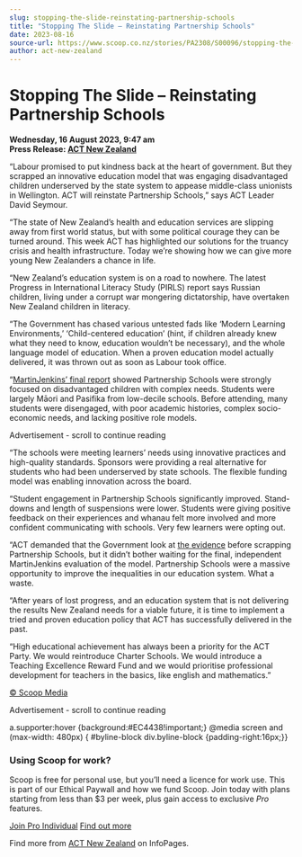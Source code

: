 ```yaml
---
slug: stopping-the-slide-reinstating-partnership-schools
title: "Stopping The Slide – Reinstating Partnership Schools"
date: 2023-08-16
source-url: https://www.scoop.co.nz/stories/PA2308/S00096/stopping-the-slide-reinstating-partnership-schools.htm
author: act-new-zealand
---
```

Stopping The Slide – Reinstating Partnership Schools
====================================================

**Wednesday, 16 August 2023, 9:47 am**  
**Press Release: [ACT New Zealand](https://info.scoop.co.nz/ACT_New_Zealand)**

“Labour promised to put kindness back at the heart of government. But they scrapped an innovative education model that was engaging disadvantaged children underserved by the state system to appease middle-class unionists in Wellington. ACT will reinstate Partnership Schools,” says ACT Leader David Seymour.

“The state of New Zealand’s health and education services are slipping away from first world status, but with some political courage they can be turned around. This week ACT has highlighted our solutions for the truancy crisis and health infrastructure. Today we’re showing how we can give more young New Zealanders a chance in life.

“New Zealand’s education system is on a road to nowhere. The latest Progress in International Literacy Study (PIRLS) report says Russian children, living under a corrupt war mongering dictatorship, have overtaken New Zealand children in literacy.

“The Government has chased various untested fads like ‘Modern Learning Environments,’ ‘Child-centered education’ (hint, if children already knew what they need to know, education wouldn’t be necessary), and the whole language model of education. When a proven education model actually delivered, it was thrown out as soon as Labour took office.

“[MartinJenkins’ final report](https://www.act.org.nz/r?u=GoB5i1EeKfhsKTXIl3bDSqDqj-LvGBdC0ZZG4aJ1t2qBtF13NNKG1UyvT3aPlTzUarSy0mZEfvwE_3A-9hWdhO70Ahk-JGlNkvEWdhq6mM_MHz1WqU7o5k60jNmwapYvbbnQb-Z-WUx-z6RKRZF41BL7i8aeIjza_zHrVHgnDvM&e=752ed10e9ed7db3a7867d6b86ebadc6c&utm_source=actnz&utm_medium=email&utm_campaign=stopping_the_slide_reinstating&n=1) showed Partnership Schools were strongly focused on disadvantaged children with complex needs. Students were largely Māori and Pasifika from low-decile schools. Before attending, many students were disengaged, with poor academic histories, complex socio-economic needs, and lacking positive role models.

Advertisement - scroll to continue reading





“The schools were meeting learners’ needs using innovative practices and high-quality standards. Sponsors were providing a real alternative for students who had been underserved by state schools. The flexible funding model was enabling innovation across the board.

“Student engagement in Partnership Schools significantly improved. Stand-downs and length of suspensions were lower. Students were giving positive feedback on their experiences and whanau felt more involved and more confident communicating with schools. Very few learners were opting out.

“ACT demanded that the Government look at [the evidence](https://www.act.org.nz/r?u=GoB5i1EeKfhsKTXIl3bDSqDqj-LvGBdC0ZZG4aJ1t2qBtF13NNKG1UyvT3aPlTzUarSy0mZEfvwE_3A-9hWdhO70Ahk-JGlNkvEWdhq6mM_MHz1WqU7o5k60jNmwapYvbbnQb-Z-WUx-z6RKRZF41BL7i8aeIjza_zHrVHgnDvM&e=752ed10e9ed7db3a7867d6b86ebadc6c&utm_source=actnz&utm_medium=email&utm_campaign=stopping_the_slide_reinstating&n=2) before scrapping Partnership Schools, but it didn’t bother waiting for the final, independent MartinJenkins evaluation of the model. Partnership Schools were a massive opportunity to improve the inequalities in our education system. What a waste.

“After years of lost progress, and an education system that is not delivering the results New Zealand needs for a viable future, it is time to implement a tried and proven education policy that ACT has successfully delivered in the past.

“High educational achievement has always been a priority for the ACT Party. We would reintroduce Charter Schools. We would introduce a Teaching Excellence Reward Fund and we would prioritise professional development for teachers in the basics, like english and mathematics.”

[© Scoop Media](http://www.scoop.co.nz/about/terms.html)  

Advertisement - scroll to continue reading



a.supporter:hover {background:#EC4438!important;} @media screen and (max-width: 480px) { #byline-block div.byline-block {padding-right:16px;}}

### Using Scoop for work?

Scoop is free for personal use, but you’ll need a licence for work use. This is part of our Ethical Paywall and how we fund Scoop. Join today with plans starting from less than $3 per week, plus gain access to exclusive _Pro_ features.  
  
[Join Pro Individual](https://pro.scoop.co.nz/Individual/?from=ProIn24) [Find out more](https://pro.scoop.co.nz/using-scoop-for-work/?from=ProIn24)

Find more from [ACT New Zealand](https://info.scoop.co.nz/ACT_New_Zealand) on InfoPages.